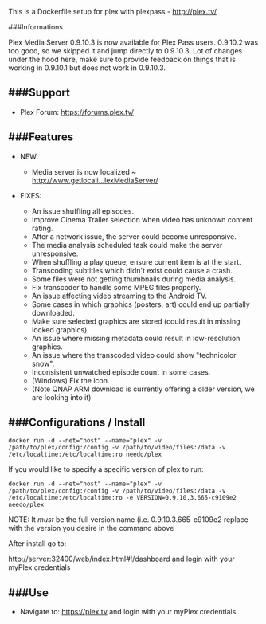 This is a Dockerfile setup for plex with plexpass - http://plex.tv/

###Informations

Plex Media Server 0.9.10.3 is now available for Plex Pass users. 0.9.10.2 was too good, so we skipped it and jump directly to 0.9.10.3. 
Lot of changes under the hood here, make sure to provide feedback on things that is working in 0.9.10.1 but does not work in 0.9.10.3.

###Support
-----------
* Plex Forum: https://forums.plex.tv/

###Features 
-----------

* NEW:
	- Media server is now localized ~ http://www.getlocali...lexMediaServer/
	
* FIXES:
	- An issue shuffling all episodes.
	- Improve Cinema Trailer selection when video has unknown content rating.
	- After a network issue, the server could become unresponsive.
	- The media analysis scheduled task could make the server unresponsive.
	- When shuffling a play queue, ensure current item is at the start.
	- Transcoding subtitles which didn't exist could cause a crash.
	- Some files were not getting thumbnails during media analysis.
	- Fix transcoder to handle some MPEG files properly.
	- An issue affecting video streaming to the Android TV.
	- Some cases in which graphics (posters, art) could end up partially downloaded.
	- Make sure selected graphics are stored (could result in missing locked graphics).
	- An issue where missing metadata could result in low-resolution graphics.
	- An issue where the transcoded video could show "technicolor snow".
	- Inconsistent unwatched episode count in some cases.
	- (Windows) Fix the icon.
	- (Note QNAP ARM download is currently offering a older version, we are looking into it)

	
	
###Configurations / Install
-----------

```
docker run -d --net="host" --name="plex" -v /path/to/plex/config:/config -v /path/to/video/files:/data -v /etc/localtime:/etc/localtime:ro needo/plex
```

If you would like to specify a specific version of plex to run:

```
docker run -d --net="host" --name="plex" -v /path/to/plex/config:/config -v /path/to/video/files:/data -v /etc/localtime:/etc/localtime:ro -e VERSION=0.9.10.3.665-c9109e2 needo/plex
```

NOTE: It *must* be the full version name (i.e. 0.9.10.3.665-c9109e2 replace with the version you desire in the command above

After install go to:

http://server:32400/web/index.html#!/dashboard and login with your myPlex credentials 

###Use
-----------
* Navigate to: https://plex.tv and login with your myPlex credentials
